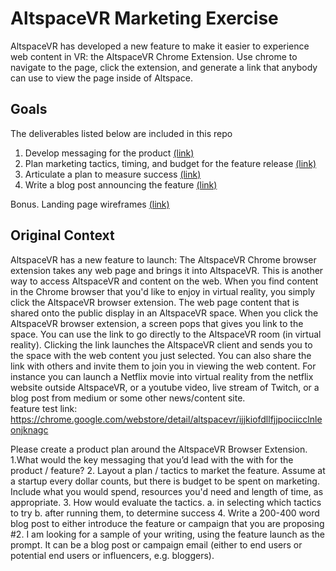 # AltspaceVR Marketing Exercise

AltspaceVR has developed a new feature to make it easier to experience web content in VR: the AltspaceVR Chrome Extension. Use chrome to navigate to the page, click the extension, and generate a link that anybody can use to view the page inside of Altspace. 

## Goals

The deliverables listed below are included in this repo

1. Develop messaging for the product [(link)](1_Messaging.md)
2. Plan marketing tactics, timing, and budget for the feature release [(link)](2_PlanAndTactics.md)
3. Articulate a plan to measure success [(link)](3_Evaluation.md)
4. Write a blog post announcing the feature [(link)](4_BlogPost.md)

Bonus. Landing page wireframes [(link)](index.html)

## Original Context

AltspaceVR has a new feature to launch:
The AltspaceVR Chrome browser extension takes any web page and brings it into AltspaceVR. This is another way to access AltspaceVR and content on the web.
When you find content in the Chrome browser that you'd like to enjoy in virtual reality, you simply click the AltspaceVR browser extension. The web page content that is shared onto the public display in an AltspaceVR space. When you click the AltspaceVR browser extension, a screen pops that gives you link to the space. You can use the link to go directly to the AltspaceVR room (in virtual reality). Clicking the link launches the AltspaceVR client and sends you to the space with the web content you just selected. You can also share the link with others and invite them to join you in viewing the web content. For instance you can launch a Netflix movie into virtual reality from the netflix website outside AltspaceVR, or a youtube video, live stream of Twitch, or a blog post from medium or some other news/content site.  
feature test link: https://chrome.google.com/webstore/detail/altspacevr/ijjkiofdllfjjpociicclnleonjknagc

Please create a product plan around the AltspaceVR Browser Extension.
1.What would the key messaging that you’d lead with the with for the product / feature?
2. Layout a plan / tactics to market the feature. Assume at a startup every dollar counts, but there is budget to be spent on marketing. Include what you would spend, resources you'd need and length of time, as appropriate. 
3. How would evaluate the tactics.
    a. in selecting which tactics to try
    b. after running them, to determine success
4. Write a 200-400 word blog post to either introduce the feature or campaign that you are proposing #2. I am looking for a sample of your writing, using the feature launch as the prompt. It can be a blog post or campaign email (either to end users or potential end users or influencers, e.g. bloggers).